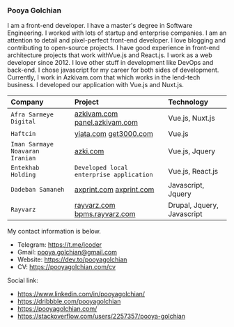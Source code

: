 ### Pooya Golchian

I am a front-end developer. I have a master's degree in Software Engineering. I worked with lots of startup and enterprise companies.  I am an attention to detail and pixel-perfect front-end developer. I love blogging and contributing to open-source projects. I have good experience in front-end architecture projects that work withVue.js and React.js. I work as a web developer since 2012. I love other stuff in development like DevOps and back-end. I chose javascript for my career for both sides of development.
Currently, I work in Azkivam.com that which works in the lend-tech business. I developed our application with Vue.js and Nuxt.js.

| Company                          | Project                                                                            | Technology                 |
| :------------------------------- | :--------------------------------------------------------------------------------- | :------------------------- |
| `Afra Sarmeye Digital`           | [azkivam.com](https://azkivam.com/) [panel.azkivam.com](https://panel.azkivam.com/) | Vue.js, Nuxt.js            |
| `Haftcin`                        | [yiata.com](https://azkivam.com/) [get3000.com](https://get3000.com/)              | Vue.js                     |
| `Iman Sarmaye Noavaran Iranian ` | [azki.com](https://azki.com/)                                                      | Vue.js, Jquery             |
| `Entekhab Holding `              | `Developed local enterprise application`                                              | Vue.js, React.js           |
| `Dadeban Samaneh`                | [axprint.com](https://axprint.com/) [axprint.com](https://pamp.com/)               | Javascript, Jquery         |
| `Rayvarz`                        | [rayvarz.com](https://rayvarz.com/) [bpms.rayvarz.com](https://bpms.rayvarz.com/)          | Drupal, Jquery, Javascript |




My contact information is below. 

- Telegram: https://t.me/icoder
- Gmail: pooya.golchian@gmail.com
- Website: https://dev.to/pooyagolchian
- CV: https://pooyagolchian.com/cv


Social link:

- https://www.linkedin.com/in/pooyagolchian/
- https://dribbble.com/pooyagolchian
- https://pooyagolchian.com/
- https://stackoverflow.com/users/2257357/pooya-golchian

